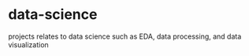# data-science
projects relates to data science such as EDA, data processing, and data visualization
